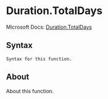 ---
---

# Duration.TotalDays

Microsoft Docs: [Duration.TotalDays](https://docs.microsoft.com/en-us/powerquery-m/duration-totaldays)

## Syntax

```powerquery-m
Syntax for this function.
```

## About

About this function.

